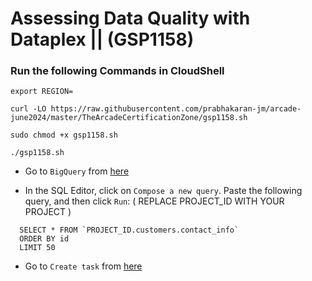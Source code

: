 # Assessing Data Quality with Dataplex || (GSP1158)

### Run the following Commands in CloudShell

```
export REGION=
```
```
curl -LO https://raw.githubusercontent.com/prabhakaran-jm/arcade-june2024/master/TheArcadeCertificationZone/gsp1158.sh

sudo chmod +x gsp1158.sh

./gsp1158.sh
```

* Go to `BigQuery` from [here](https://console.cloud.google.com/bigquery?)

* In the SQL Editor, click on `Compose a new query`. Paste the following query, and then click `Run`: ( REPLACE PROJECT_ID WITH YOUR PROJECT )

```
  SELECT * FROM `PROJECT_ID.customers.contact_info`
  ORDER BY id
  LIMIT 50
```

* Go to `Create task` from [here](https://console.cloud.google.com/dataplex/process/create-task/data-quality?)

